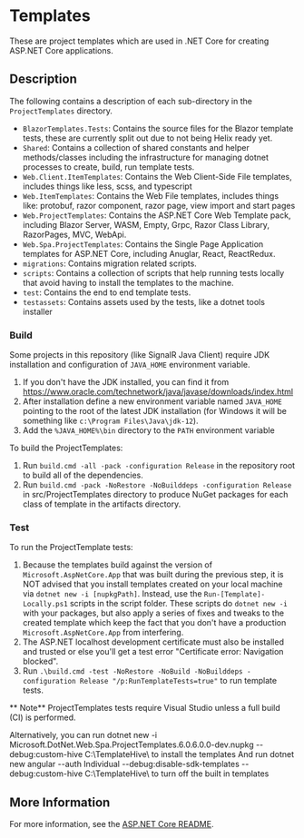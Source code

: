 # Templates

These are project templates which are used in .NET Core for creating ASP.NET Core applications.

## Description

The following contains a description of each sub-directory in the `ProjectTemplates` directory.

- `BlazorTemplates.Tests`: Contains the source files for the Blazor template tests, these are currently split out due to not being Helix ready yet.
- `Shared`: Contains a collection of shared constants and helper methods/classes including the infrastructure for managing dotnet processes to create, build, run template tests.
- `Web.Client.ItemTemplates`: Contains the Web Client-Side File templates, includes things like less, scss, and typescript
- `Web.ItemTemplates`: Contains the Web File templates, includes things like: protobuf, razor component, razor page, view import and start pages
- `Web.ProjectTemplates`: Contains the ASP.NET Core Web Template pack, including Blazor Server, WASM, Empty, Grpc, Razor Class Library, RazorPages, MVC, WebApi.
- `Web.Spa.ProjectTemplates`: Contains the Single Page Application templates for ASP.NET Core, including Anuglar, React, ReactRedux.
- `migrations`: Contains migration related scripts.
- `scripts`: Contains a collection of scripts that help running tests locally that avoid having to install the templates to the machine.
- `test`: Contains the end to end template tests.
- `testassets`: Contains assets used by the tests, like a dotnet tools installer

### Build

Some projects in this repository (like SignalR Java Client) require JDK installation and configuration of `JAVA_HOME` environment variable.
1. If you don't have the JDK installed, you can find it from https://www.oracle.com/technetwork/java/javase/downloads/index.html
1. After installation define a new environment variable named `JAVA_HOME` pointing to the root of the latest JDK installation (for Windows it will be something like `c:\Program Files\Java\jdk-12`).
1. Add the `%JAVA_HOME%\bin` directory to the `PATH` environment variable

To build the ProjectTemplates:

1. Run `build.cmd -all -pack -configuration Release` in the repository root to build all of the dependencies.
1. Run `build.cmd -pack -NoRestore -NoBuilddeps -configuration Release` in src/ProjectTemplates directory to produce NuGet packages for each class of template in the artifacts directory.

### Test

To run the ProjectTemplate tests:

1. Because the templates build against the version of `Microsoft.AspNetCore.App` that was built during the previous step, it is NOT advised that you install templates created on your local machine via `dotnet new -i [nupkgPath]`. Instead, use the `Run-[Template]-Locally.ps1` scripts in the script folder. These scripts do `dotnet new -i` with your packages, but also apply a series of fixes and tweaks to the created template which keep the fact that you don't have a production `Microsoft.AspNetCore.App` from interfering.
1. The ASP.NET localhost development certificate must also be installed and trusted or else you'll get a test error "Certificate error: Navigation blocked".
1. Run `.\build.cmd -test -NoRestore -NoBuild -NoBuilddeps -configuration Release "/p:RunTemplateTests=true"` to run template tests.

** Note** ProjectTemplates tests require Visual Studio unless a full build (CI) is performed.

Alternatively, you can run dotnet new -i Microsoft.DotNet.Web.Spa.ProjectTemplates.6.0.6.0.0-dev.nupkg --debug:custom-hive C:\TemplateHive\ to install the templates
And run dotnet new angular --auth Individual --debug:disable-sdk-templates --debug:custom-hive C:\TemplateHive\ to turn off the built in templates

## More Information

For more information, see the [ASP.NET Core README](../../README.md).


